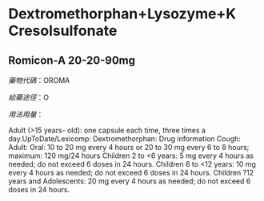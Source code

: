 # Dextromethorphan+Lysozyme+K Cresolsulfonate

## Romicon-A 20-20-90mg

*藥物代碼*：OROMA

*給藥途徑*：O

*用法用量*：

Adult (>15 years- old): one capsule each time, three times a day.UpToDate/Lexicomp: Dextromethorphan: Drug information Cough: Adult: Oral: 10 to 20 mg every 4 hours or 20 to 30 mg every 6 to 8 hours; maximum: 120 mg/24 hours Children 2 to <6 years: 5 mg every 4 hours as needed; do not exceed 6 doses in 24 hours. Children 6 to <12 years: 10 mg every 4 hours as needed; do not exceed 6 doses in 24 hours. Children ?12 years and Adolescents: 20 mg every 4 hours as needed; do not exceed 6 doses in 24 hours.

